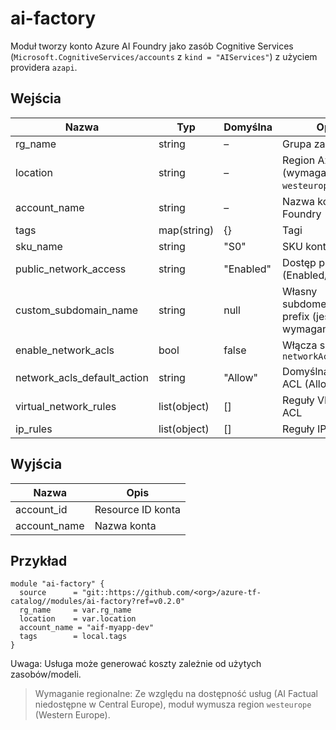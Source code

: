 # ai-factory
Moduł tworzy konto Azure AI Foundry jako zasób Cognitive Services (`Microsoft.CognitiveServices/accounts` z `kind = "AIServices"`) z użyciem providera `azapi`.

## Wejścia
| Nazwa | Typ | Domyślna | Opis |
|------|-----|----------|------|
| rg_name | string | – | Grupa zasobów |
| location | string | – | Region Azure (wymagane: `westeurope`) |
| account_name | string | – | Nazwa konta AI Foundry |
| tags | map(string) | {} | Tagi |
| sku_name | string | "S0" | SKU konta |
| public_network_access | string | "Enabled" | Dostęp publiczny (Enabled/Disabled) |
| custom_subdomain_name | string | null | Własny subdomenowy prefix (jeśli wymagany) |
| enable_network_acls | bool | false | Włącza sekcję `networkAcls` |
| network_acls_default_action | string | "Allow" | Domyślna akcja ACL (Allow/Deny) |
| virtual_network_rules | list(object) | [] | Reguły VNet dla ACL |
| ip_rules | list(object) | [] | Reguły IP dla ACL |

## Wyjścia
| Nazwa | Opis |
|------|------|
| account_id | Resource ID konta |
| account_name | Nazwa konta |

## Przykład
```hcl
module "ai-factory" {
  source      = "git::https://github.com/<org>/azure-tf-catalog//modules/ai-factory?ref=v0.2.0"
  rg_name     = var.rg_name
  location    = var.location
  account_name = "aif-myapp-dev"
  tags        = local.tags
}
```

Uwaga: Usługa może generować koszty zależnie od użytych zasobów/modeli.

> Wymaganie regionalne: Ze względu na dostępność usług (AI Factual niedostępne w Central Europe), moduł wymusza region `westeurope` (Western Europe).

